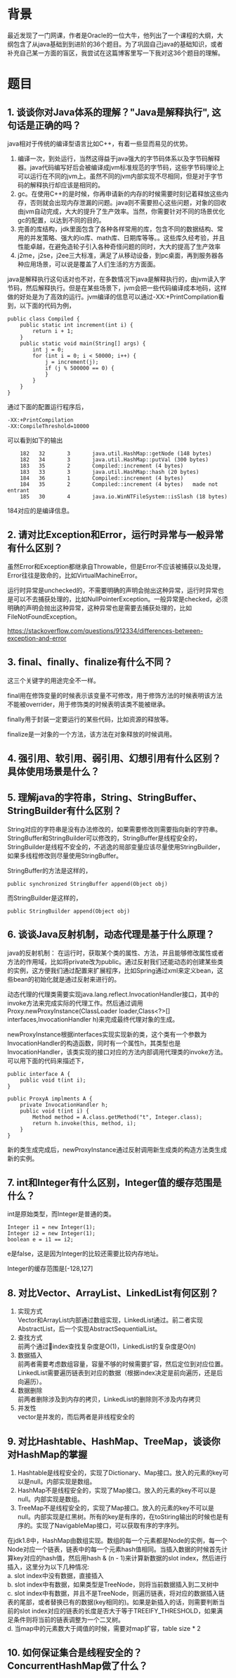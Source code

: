 # 背景

最近发现了一门网课，作者是Oracle的一位大牛，他列出了一个课程的大纲，大纲包含了从java基础到到进阶的36个题目。为了巩固自己java的基础知识，或者补充自己某一方面的盲区，我尝试在这篇博客里写一下我对这36个题目的理解。

# 题目

## 1. 谈谈你对Java体系的理解？"Java是解释执行", 这句话是正确的吗？

java相对于传统的编译型语言比如C++，有着一些显而易见的优势。
1) 编译一次，到处运行，当然这得益于java强大的字节码体系以及字节码解释器。java代码编写好后会被编译成jvm标准规范的字节码，这些字节码理论上可以运行在不同的jvm上。虽然不同的jvm内部实现不尽相同，但是对于字节码的解释执行却应该是相同的。
2) gc。在使用C++的是时候，你再申请新的内存的时候需要时刻记着释放这些内存，否则就会出现内存泄漏的问题。java则不需要担心这些问题，对象的回收由jvm自动完成，大大的提升了生产效率。当然，你需要针对不同的场景优化gc的配置，以达到不同的目的。
3) 完善的库结构，jdk里面包含了各种各样常用的库，包含不同的数据结构、常用的并发策略、强大的io库、math库、日期库等等。。这些库久经考验，并且性能卓越，在避免造轮子引入各种奇怪问题的同时，大大的提高了生产效率
4) j2me，j2se，j2ee三大标准，满足了从移动设备，到pc桌面，再到服务器各种应用场景，可以说是覆盖了人们生活的方方面面。

java是解释执行这句话对也不对，在多数情况下java是解释执行的，由jvm读入字节码，然后解释执行。但是在某些场景下，jvm会把一些代码编译成本地码，这样做的好处是为了高效的运行。jvm编译的信息可以通过-XX:+PrintCompilation看到，以下面的代码为例，
```
public class Compiled {
    public static int increment(int i) {
        return i + 1;
    }
    public static void main(String[] args) {
        int j = 0;
        for (int i = 0; i < 50000; i++) {
            j = increment(j);
            if (j % 500000 == 0) {
            }
        }
    }
}
```
通过下面的配置运行程序后，
```
-XX:+PrintCompilation
-XX:CompileThreshold=10000
```
可以看到如下的输出
```
    182   32       3       java.util.HashMap::getNode (148 bytes)
    182   34       3       java.util.HashMap::putVal (300 bytes)
    183   35       2       Compiled::increment (4 bytes)
    183   33       3       java.util.HashMap::hash (20 bytes)
    184   36       1       Compiled::increment (4 bytes)
    184   35       2       Compiled::increment (4 bytes)   made not entrant
    185   30       4       java.io.WinNTFileSystem::isSlash (18 bytes)
```
184对应的是编译信息。

## 2. 请对比Exception和Error，运行时异常与一般异常有什么区别？

虽然Error和Exception都继承自Throwable，但是Error不应该被捕获以及处理，Error往往是致命的，比如VirtualMachineError。

运行时异常是unchecked的，不需要明确的声明会抛出这种异常，运行时异常也是可以不去捕获处理的，比如NullPointerException。一般异常是checked，必须明确的声明会抛出这种异常，这种异常也是需要去捕获处理的，比如FileNotFoundException。

https://stackoverflow.com/questions/912334/differences-between-exception-and-error

## 3. final、finally、finalize有什么不同？

这三个关键字的用途完全不一样。

final用在修饰变量的时候表示该变量不可修改，用于修饰方法的时候表明该方法不能被overrider，用于修饰类的时候表明该类不能被继承。

finally用于封装一定要运行的某些代码，比如资源的释放等。

finalize是一对象的一个方法，该方法在对象释放的时候调用。

## 4. 强引用、软引用、弱引用、幻想引用有什么区别？具体使用场景是什么？

## 5. 理解java的字符串，String、StringBuffer、StringBuilder有什么区别？

String对应的字符串是没有办法修改的，如果需要修改则需要指向新的字符串。StringBuffer和StringBuilder可以修改的，StringBuffer是线程安全的，StringBuilder是线程不安全的，不逃逸的局部变量应该尽量使用StringBuilder，如果多线程修改则尽量使用StringBuffer。

StringBuffer的方法是这样的，
```
public synchronized StringBuffer append(Object obj)
```
而StringBuilder是这样的，
```
public StringBuilder append(Object obj)
```

## 6. 谈谈Java反射机制，动态代理是基于什么原理？

java的反射机制：
在运行时，获取某个类的属性、方法，并且能够修改属性或者方法的作用域，比如将private改为public。通过反射我们还能动态的创建某些类的实例，这方便我们通过配置来扩展程序，比如Spring通过xml来定义bean，这些bean的初始化就是通过反射来进行的。

动态代理的代理类需要实现java.lang.reflect.InvocationHandler接口，其中的invoke方法来完成实际的代理工作。然后通过调用Proxy.newProxyInstance(ClassLoader loader,Class<?>[] interfaces,InvocationHandler h)来完成最终代理对象的生成。

newProxyInstance根据interfaces实现实现新的类，这个类有一个参数为InvocationHandler的构造函数，同时有一个属性h，其类型也是InvocationHandler，该类实现的接口对应的方法内部调用代理类的invoke方法。可以用下面的代码来描述下，
```
public interface A {
    public void t(int i);
}

public ProxyA implments A {
    private InvocationHandler h;
    public void t(int i) {
        Method method = A.class.getMethod("t", Integer.class);
        return h.invoke(this, method, i);
    }
}

```

新的类生成完成后，newProxyInstance通过反射调用新生成类的构造方法类生成新的实例。


## 7. int和Integer有什么区别，Integer值的缓存范围是什么？
int是原始类型，而Integer是普通的类。
```
Integer i1 = new Integer(1);
Integer i2 = new Integer(1);
boolean e = i1 == i2;
```
e是false，这是因为Integer的比较还需要比较内存地址。


Integer的缓存范围是[-128,127]

## 8. 对比Vector、ArrayList、LinkedList有何区别？
1. 实现方式  
   Vector和ArrayList内部通过数组实现，LinkedList通过。前二者实现AbstractList，后一个实现AbstractSequentialList。
2. 查找方式  
   前两个通过index查找复杂度是O(1)，LinkedList的复杂度是O(n)
3. 数据插入  
   前两者需要考虑数组容量，容量不够的时候需要扩容，然后定位到对应位置。LinkedList需要遍历链表到对应的数据（根据index决定是前向遍历，还是后向遍历）。
4. 数据删除  
   前两者删除涉及到内存的拷贝，LinkedList的删除则不涉及内存拷贝
5. 并发性  
   vector是并发的，而后两者是非线程安全的

## 9. 对比Hashtable、HashMap、TreeMap，谈谈你对HashMap的掌握
1. Hashtable是线程安全的，实现了Dictionary、Map接口。放入的元素的key可以是null。内部实现是数组。
2. HashMap不是线程安全的，实现了Map接口。放入的元素的key不可以是null。内部实现是数组。
3. TreeMap不是线程安全的，实现了Map接口。放入的元素的key不可以是null。内部实现是红黑树。所有的key是有序的，在toStiring输出的时候也是有序的。实现了NavigableMap接口，可以获取有序的字序列。

在jdk1.8中，HashMap由数组实现。数组的每一个元素都是Node的实例，每一个Node对应一个链表，链表中的每一个元素hash值相同。当插入数据的时候首先计算key对应的hash值，然后用hash & (n - 1)来计算新数据的slot index，然后进行插入，这里分为以下几种情况:  
a. slot index中没有数据，直接插入  
b. slot index中有数据，如果类型是TreeNode，则将当前数据插入到二叉树中  
c. slot index中有数据，并且不是TreeNode，则遍历链表，将对应的数据插入链表的尾部，或者替换已有的数据(key相同的)。如果是新插入的话，则需要判断当前的slot index对应的链表的长度是否大于等于TREEIFY_THRESHOLD，如果满足条件则将当前的链表调整为一个二叉树。  
d. 当map中的元素数大于阈值的时候，需要对map扩容，table size * 2  

## 10. 如何保证集合是线程安全的？ConcurrentHashMap做了什么？